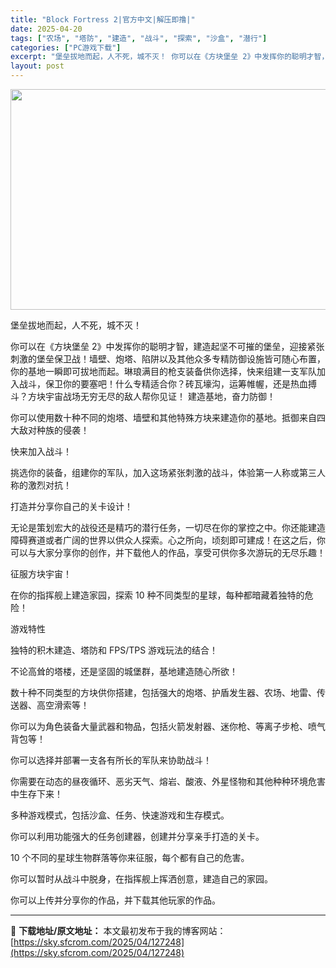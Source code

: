 ```yaml
---
title: "Block Fortress 2|官方中文|解压即撸|"
date: 2025-04-20
tags: ["农场", "塔防", "建造", "战斗", "探索", "沙盒", "潜行"]
categories: ["PC游戏下载"]
excerpt: "堡垒拔地而起，人不死，城不灭！ 你可以在《方块堡垒 2》中发挥你的聪明才智，建造起坚不可摧的堡垒，迎接紧张刺激的堡垒保卫战！墙壁、炮塔、陷阱以及其他众多专精防御设施皆可随心布置，你的基地一瞬即可拔地而起。琳琅满目的枪支装备供你选择，快来组建一支军队加入战斗，保卫你的要塞吧！什么专精适合你？砖瓦壕沟，&hellip;"
layout: post
---
```


<img class="aligncenter size-full wp-image-127239" src="https://sky.sfcrom.com/wp-content/uploads/2025/04/2025042003295174.webp" alt="" width="616" height="353" />

堡垒拔地而起，人不死，城不灭！

你可以在《方块堡垒 2》中发挥你的聪明才智，建造起坚不可摧的堡垒，迎接紧张刺激的堡垒保卫战！墙壁、炮塔、陷阱以及其他众多专精防御设施皆可随心布置，你的基地一瞬即可拔地而起。琳琅满目的枪支装备供你选择，快来组建一支军队加入战斗，保卫你的要塞吧！什么专精适合你？砖瓦壕沟，运筹帷幄，还是热血搏斗？方块宇宙战场无穷无尽的敌人帮你见证！
建造基地，奋力防御！

你可以使用数十种不同的炮塔、墙壁和其他特殊方块来建造你的基地。抵御来自四大敌对种族的侵袭！

快来加入战斗！

挑选你的装备，组建你的军队，加入这场紧张刺激的战斗，体验第一人称或第三人称的激烈对抗！

打造并分享你自己的关卡设计！

无论是策划宏大的战役还是精巧的潜行任务，一切尽在你的掌控之中。你还能建造障碍赛道或者广阔的世界以供众人探索。心之所向，顷刻即可建成！在这之后，你可以与大家分享你的创作，并下载他人的作品，享受可供你多次游玩的无尽乐趣！

征服方块宇宙！

在你的指挥舰上建造家园，探索 10 种不同类型的星球，每种都暗藏着独特的危险！

游戏特性

独特的积木建造、塔防和 FPS/TPS 游戏玩法的结合！

不论高耸的塔楼，还是坚固的城堡群，基地建造随心所欲！

数十种不同类型的方块供你搭建，包括强大的炮塔、护盾发生器、农场、地雷、传送器、高空滑索等！

你可以为角色装备大量武器和物品，包括火箭发射器、迷你枪、等离子步枪、喷气背包等！

你可以选择并部署一支各有所长的军队来协助战斗！

你需要在动态的昼夜循环、恶劣天气、熔岩、酸液、外星怪物和其他种种环境危害中生存下来！

多种游戏模式，包括沙盒、任务、快速游戏和生存模式。

你可以利用功能强大的任务创建器，创建并分享亲手打造的关卡。

10 个不同的星球生物群落等你来征服，每个都有自己的危害。

你可以暂时从战斗中脱身，在指挥舰上挥洒创意，建造自己的家园。

你可以上传并分享你的作品，并下载其他玩家的作品。

---
📖 **下载地址/原文地址：** 本文最初发布于我的博客网站：[https://sky.sfcrom.com/2025/04/127248](https://sky.sfcrom.com/2025/04/127248)
